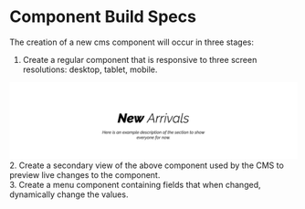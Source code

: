 # Component Build Specs

The creation of a new cms component will occur in three stages:<br>

1. Create a regular component that is responsive to three screen resolutions: desktop, tablet, mobile. <br>
<img src="images/component-desktop.png">
2. Create a secondary view of the above component used by the CMS to preview live changes to the component. <br>
3. Create a menu component containing fields that when changed, dynamically change the values. <br>

